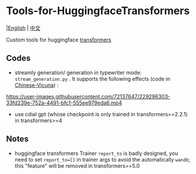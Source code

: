 # Tools-for-HuggingfaceTransformers
|[English](https://github.com/LZY-the-boys/Tools-for-HuggingfaceTransformers/blob/master/README.md) | [中文](https://github.com/LZY-the-boys/Tools-for-HuggingfaceTransformers/blob/master/docs/README-zh.md)

Custom tools for huggingface [transformers](https://github.com/huggingface/transformers)

## Codes

- streamly generation/ generation in typewriter mode: `stream_generation.py` . It supports the following effects (code in [Chinese-Vicuna](https://github.com/Facico/Chinese-Vicuna/)) :

https://user-images.githubusercontent.com/72137647/229296303-33fd239e-752a-4491-bfc1-555ee979eda6.mp4

- use cdial gpt (whose checkpoint is only trained in transformers==2.2.1) in transformers>=4 

## Notes

- huggingface transformers Trainer `report_to` is badly designed, you need to set `report_to=[]` in trainer args to avoid the automatically `wandb`; this "feature" will be removed in transformers>=5.0

